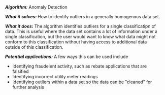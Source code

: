 ***Algorithm:*** Anomaly Detection

***What it solves:*** How to identify outliers in a generally homogenous data set.


***What it does:*** The algorithm identifies outliers for a single classificatipn of data. This is useful where the data set contains a lot of information under a single classification, but the user would want to know what data might not conform to this classification without having access to additional data outside of this classification. 

***Potential applications:*** A few ways this can be used include

- Identifying fraudelent activity, such as rebate applications that are falsified
- Identifying incorrect utility meter readings
- Identifying outliers within a data set so the data can be "cleaned" for further analysis

